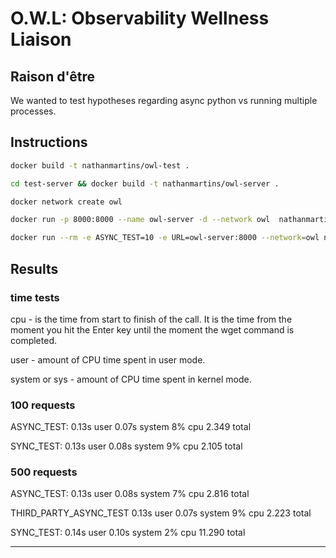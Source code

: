 # O.W.L: Observability Wellness Liaison 


## Raison d'être

We wanted to test hypotheses regarding async python vs running multiple processes. 


## Instructions

```bash
docker build -t nathanmartins/owl-test . 

cd test-server && docker build -t nathanmartins/owl-server . 

docker network create owl

docker run -p 8000:8000 --name owl-server -d --network owl  nathanmartins/owl-server

docker run --rm -e ASYNC_TEST=10 -e URL=owl-server:8000 --network=owl nathanmartins/owl-test
```

##  Results

### time tests
cpu -  is the time from start to finish of the call. It is the time from the moment you hit the Enter key until the moment the wget command is completed.

user - amount of CPU time spent in user mode.

system or sys - amount of CPU time spent in kernel mode.


### 100 requests
ASYNC_TEST: 0.13s user 0.07s system 8% cpu 2.349 total

SYNC_TEST: 0.13s user 0.08s system 9% cpu 2.105 total

### 500 requests
ASYNC_TEST: 0.13s user 0.08s system 7% cpu 2.816 total

THIRD_PARTY_ASYNC_TEST 0.13s user 0.07s system 9% cpu 2.223 total

SYNC_TEST: 0.14s user 0.10s system 2% cpu 11.290 total


---

